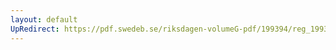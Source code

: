 ```yaml
---
layout: default
UpRedirect: https://pdf.swedeb.se/riksdagen-volumeG-pdf/199394/reg_199394/reg_199394_0374.pdf
---
```

